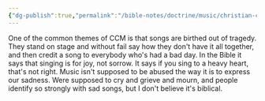 ```yaml
---
{"dg-publish":true,"permalink":"/bible-notes/doctrine/music/christian-contemporary/mercy-me-concert/","created":"Sep 05, 2018, 4:56 PM","updated":"Sep 23, 2018, 4:08 PM"}
---
```



One of the common themes of CCM is that songs are birthed out of tragedy. They stand on stage and without fail say how they don't have it all together, and then credit a song to everybody who's had a bad day. In the Bible it says that singing is for joy, not sorrow. It says if you sing to a heavy heart, that's not right. Music isn't supposed to be abused the way it is to express our sadness. Were supposed to cry and grieve and mourn, and people identify so strongly with sad songs, but I don't believe it's biblical.



